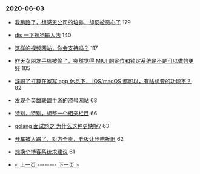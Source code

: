 ### 2020-06-03 
- [我跑路了，想感恩公司的培养，却反被恶心了](https://www.v2ex.com/t/678074) 179
- [dis 一下搜狗输入法](https://www.v2ex.com/t/678075) 140
- [这样的视频网站，你会支持吗？](https://www.v2ex.com/t/678048) 117
- [昨天女朋友手机被偷了，突然觉得 MIUI 的定位和锁定系统是不是可以做的更好](https://www.v2ex.com/t/678162) 105
- [辞职了打算在家写 app 休息下， iOS/macOS 都可以，有啥想要的功能不？](https://www.v2ex.com/t/678222) 82
- [发现个英雄联盟手游的盗号网站](https://www.v2ex.com/t/678079) 68
- [特别，特别，想整一个相亲栏目](https://www.v2ex.com/t/678084) 66
- [golang 面试题之 为什么这种更快呢?](https://www.v2ex.com/t/677996) 63
- [开车被人蹭了，对方全责，老板让我赔折旧](https://www.v2ex.com/t/678229) 62
- [想换个博客系统求建议](https://www.v2ex.com/t/678201) 61 

- [ < 上一页 ](https://github.com/able8/v2ex-hot-record/blob/master/2020-06-02.md) -------- [ 下一页 > ](https://github.com/able8/v2ex-hot-record/blob/master/2020-06-04.md)